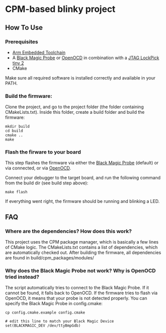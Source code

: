 # CPM-based blinky project

## How To Use

### Prerequisites

- [Arm Embedded Toolchain](https://developer.arm.com/open-source/gnu-toolchain/gnu-rm/downloads)
- A [Black Magic Probe](https://github.com/blacksphere/blackmagic/wiki) or [OpenOCD](http://openocd.org) in combination with a [JTAG LockPick tiny 2](http://www.distortec.com/jtag-lock-pick-tiny-2/)
- CMake

Make sure all required software is installed correctly and available in your PATH.

### Build the firmware:

Clone the project, and go to the project folder (the folder containing CMakeLists.txt).
Inside this folder, create a build folder and build the firmware:
```
mkdir build
cd build
cmake ..
make
```

### Flash the firware to your board

This step flashes the firmware via either the [Black Magic Probe](https://github.com/blacksphere/blackmagic/wiki) (default) or via connected, or via [OpenOCD](http://openocd.org).

Connect your debugger to the target board, and run the following command from the build dir (see build step above):
```
make flash
```

If everything went right, the firmware should be running and blinking a LED.


## FAQ

### Where are the dependencies? How does this work?

This project uses the CPM package manager, which is basically a few lines of CMake logic.
The CMakeLists.txt contains a list of dependencies, which are automatically checked out.
After building the firmware, all dependencies are found in build/cpm_packages/modules/


### Why does the Black Magic Probe not work? Why is OpenOCD tried instead?

The script automatically tries to connect to the Black Magic Probe. If it cannot be found, it falls back to OpenOCD.
If the firmware tries to flash via OpenOCD, it means that your probe is not detected properly.
You can specify the Black Magic Probe in config.cmake:
```
cp config.cmake.example config.cmake

# edit this line to match your Black Magic Device
set(BLACKMAGIC_DEV /dev/ttyBmpGdb)
```


